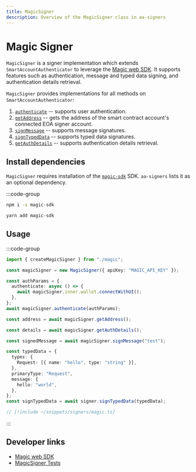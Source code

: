 ```yaml
---
title: MagicSigner
description: Overview of the MagicSigner class in aa-signers
---
```



# Magic Signer

`MagicSigner` is a signer implementation which extends `SmartAccountAuthenticator` to leverage the [Magic web SDK](https://magic.link/docs/api/client-side-sdks/web). It supports features such as authentication, message and typed data signing, and authentication details retrieval.

`MagicSigner` provides implementations for all methods on `SmartAccountAuthenticator`:

1.  [`authenticate`](/packages/aa-signers/magic/authenticate) -- supports user authentication.
2.  [`getAddress`](/packages/aa-signers/magic/getAddress) -- gets the address of the smart contract account's connected EOA signer account.
3.  [`signMessage`](/packages/aa-signers/magic/signMessage) -- supports message signatures.
4.  [`signTypedData`](/packages/aa-signers/magic/signTypedData) -- supports typed data signatures.
5.  [`getAuthDetails`](/packages/aa-signers/magic/getAuthDetails) -- supports authentication details retrieval.

## Install dependencies

`MagicSigner` requires installation of the [`magic-sdk`](https://github.com/magiclabs/magic-js) SDK. `aa-signers` lists it as an optional dependency.

:::code-group

```bash [npm]
npm i -s magic-sdk
```

```bash [yarn]
yarn add magic-sdk
```

## Usage

:::code-group

```ts [example.ts]
import { createMagicSigner } from "./magic";

const magicSigner = new MagicSigner({ apiKey: "MAGIC_API_KEY" });

const authParams = {
  authenticate: async () => {
    await magicSigner.inner.wallet.connectWithUI();
  },
};
await magicSigner.authenticate(authParams);

const address = await magicSigner.getAddress();

const details = await magicSigner.getAuthDetails();

const signedMessage = await magicSigner.signMessage("test");

const typedData = {
  types: {
    Request: [{ name: "hello", type: "string" }],
  },
  primaryType: "Request",
  message: {
    hello: "world",
  },
};
const signTypedData = await signer.signTypedData(typedData);
```

```ts [magic.ts]
// [!include ~/snippets/signers/magic.ts]
```

:::

## Developer links

- [Magic web SDK](https://magic.link/docs/api/client-side-sdks/web)
- [MagicSigner Tests](https://github.com/alchemyplatform/aa-sdk/blob/main/packages/signers/src/magic/__tests__/signer.test.ts)

